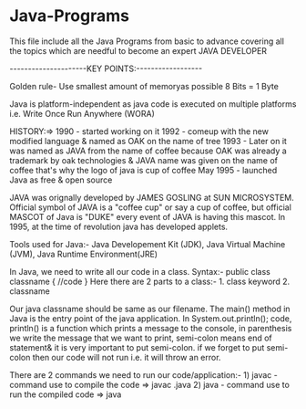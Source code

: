 # Java-Programs
This file include all the Java Programs from basic to advance covering all the topics which are needful to become an expert JAVA DEVELOPER

---------------------KEY POINTS:------------------ 

Golden rule- Use smallest amount of memoryas possible
8 Bits = 1 Byte

Java is platform-independent as java code is executed on multiple platforms i.e. Write Once Run Anywhere (WORA)

HISTORY:=>   1990 - started working on it 
             1992 - comeup with the new modified language & named as OAK on the name of tree
             1993 - Later on it was named as JAVA from the name of coffee because OAK was already a trademark by oak technologies & JAVA name was given on the name of
                       coffee that's why the logo of java is cup of coffee
            May 1995 - launched Java as free & open source

JAVA was orignally developed by JAMES GOSLING at SUN MICROSYSTEM. Official symbol of JAVA is a "coffee cup" or say a cup of coffee, but official MASCOT of Java is "DUKE" every event of JAVA is having this mascot.
In 1995, at the time of revolution java has developed applets.

Tools used for Java:- Java Developement Kit (JDK), Java Virtual Machine (JVM), Java Runtime Environment(JRE)

In Java, we need to write all our code in a class. Syntax:- public class classname
                                                            {
                                                              //code
                                                            }
Here there are 2 parts to a class:- 1. class keyword
                                    2. classname
                                    
Our java classname should be same as our filename. The main() method in Java is the entry point of the java application. In System.out.println(); code, println() is a function which prints a message to the console, in parenthesis we write the message that we want to print, semi-colon means end of statement& it is very important to put semi-colon. if we forget to put semi-colon then our code will not run i.e. it will throw an error.

There are 2 commands we need to run our code/application:- 1) javac - command use to compile the code => javac <filename>.java
                                                           2) java -  command use to run the compiled code => java <filename>
           
